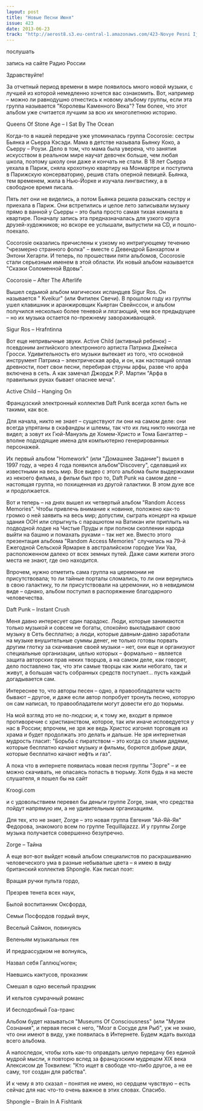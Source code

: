 ```yaml
---
layout: post
title: "Новые Песни Июня"
issue: 423
date: 2013-06-23
track: "http://aerost8.s3.eu-central-1.amazonaws.com/423-Novye Pesni Ijunja.mp3"
---
```


послушать

запись на сайте Радио России

Здравствуйте!

За отчетный период времени в мире появилось много новой музыки, с лучшей из которой немедленно хочется вас ознакомить. Вот, например – можно ли равнодушно отнестись к новому альбому группы, если эта группа называется "Королевы Каменного Века"? Тем более, что этот альбом уже считается лучшим за всю их многолетнюю историю.

Queens Of Stone Age – I Sat By The Ocean

Когда-то в нашей передаче уже упоминалась группа Cocorosie: сестры Бьянка и Сьерра Кэсэди. Мама в детстве называла Бьянку Коко, а Сьерру – Роузи. Дело в том, что мама была уверена, что занятия искусством в реальном мире научат девочек больше, чем любая школа, поэтому школу они даже и кончать не стали. В 18 лет Сьерра уехала в Париж, сняла крохотную квартиру на Монмартре и поступила в Парижскую консерваторию, решив стать оперной певицей. Бьянка, тем временем, жила в Нью-Йорке и изучала лингвистику, а в свободное время писала.

Пять лет они не виделись, а потом Бьянка решила разыскать сестру и приехала в Париж. Они встретились и целое лето записывали музыку прямо в ванной у Сьерры – это была просто самая тихая комната в квартире. Поначалу запись эта предназначалась для узкого круга друзей-художников; но вскоре ее услышали, выпустили на CD, и пошло-поехало.

Cocorosie оказались причислены к узкому но интригующему течению "чрезмерно странного фолка" – вместе с Девендрой Банхартом и Энтони Хегарти. И теперь, по прошествии пяти альбомов, Cocorosie стали серьезным именем в этой области. Их новый альбом называется "Сказки Соломенной Вдовы".

Cocorosie – After The Afterlife

Вышел седьмой альбом магических исландцев Sigur Ros. Он называется " Kveikur" (или Фитилек Свечи). В прошлом году из группы ушел клавишник и аранжировщик Кьяртан Свейнссон, и альбом получился несколько более теневой и лязгающий, чем все предыдущее – но их музыка остается по-прежнему завораживающей.

Sigur Ros – Hrafntinna

Вот еще непривычные звуки. Active Child (активный ребенок) – псевдоним английского электронного артиста Патрика Джеймса Гросси. Удивительность его музыки вытекает из того, что основной инструмент Патрика – электрическая арфа, и он, как настоящий оллав древности, поет свои песни, перебирая струны арфы, разве что арфа включена в сеть. А как замечал Джордж Р.Р. Мартин "Арфа в правильных руках бывает опаснее меча".

Active Child – Hanging On

Французский электронный коллектив Daft Punk всегда хотел быть не такими, как все.

Для начала, никто не знает – существуют ли они на самом деле: они всегда упрятаны в скафандры и шлемы, так что их лиц никто никогда не видел; а зовут их Гюй-Мануэль де Хомем-Христо и Тома Бангалтер – вполне подходящие имена для компьютерно генерированных персонажей.

Их первый альбом "Homework" (или "Домашнее Задание") вышел в 1997 году, а через 4 года появился альбом"Discovery", сделавший их известными на весь мир. Все видео с этого альбома были выдержками из некоего фильма, а фильм был про то, Daft Punk на самом деле – настоящая группа, но похищенная из другой галактики. В этом духе все и продолжается.

Вот и теперь – на днях вышел их четвертый альбом "Random Access Memories". Чтобы привлечь внимание к новинке, положено как-то громко о ней заявить на весь мир; допустим, сыграть концерт на крыше здания ООН или спрыгнуть с парашютом на Ватикан или приплыть на подводной лодке на Чистые Пруды и при полном скоплении народа выйти на башню и помахать руками – так нет же. Вместо этого презентация альбома "Random Access Memories" случилась на 79-й Ежегодной Сельской Ярмарке в австралийском городке Уии Уаа, расположенном далеко от всех земных путей. Даже сами жители этого места не знают, где оно находится.

Впрочем, нужно отметить сама группа на церемонии не присутствовала; то ли тайные порталы сломались, то ли они вернулись в свою галактику, то ли присутствовали на церемонии, но в невидимом виде – однако, альбом поступил в распоряжение благодарного человечества.

Daft Punk – Instant Crush

Меня давно интересует один парадокс. Люди, которые занимаются только музыкой и совсем не богаты, спокойно выкладывают свою музыку в Сеть бесплатно; а люди, которые давным-давно заработали на музыке внушительные суммы денег, не только готовы порвать другим глотку за скачивание своей музыки – нет, они еще и организуют специальные организации, целью которых – формально – является защита авторских прав неких творцов, а на самом деле, как говорят, дело поставлено так, что эти самые творцы как жили небогато, так и живут, а большая часть собранных средств поступает... пусть каждый догадывается сам.

Интереснее то, что авторы песен – одно, а правообладатели часто бывают – другое, и даже если автор попробует тронуть песню, которую он сам написал, то правообладатели могут довести его до тюрьмы.

На мой взгляд это не по-людски; и, к тому же, входит в прямое противоречие с христианством, которое, так или иначе исповедуется у нас в России; впрочем, не зря же ведь Христос изгонял торговцев из храма и будет продолжать это делать и дальше. Не зря интернетная мудрость гласит: "Борьба с пиратством – это когда со злыми дядями, которые бесплатно качают музыку и фильмы, борются добрые дяди, которые бесплатно качают нефть и газ".

А пока что в интернете появилась новая песня группы "Зорге" – и ее можно скачивать, не опасаясь попасть в тюрьму. Хотя будь я на месте слушателя, я пошел бы на сайт

Kroogi.com

и с удовольствием перевел бы деньги группе Zorge, зная, что средства пойдут напрямую им, а не удивительным организациям.

Для тех, кто не знает, Zorge – это новая группа Евгения "Ай-Яй-Яя" Федорова, знакомого всем по группе Tequillajazzz. И у группы Zorge музыка получается совершенно безупречно.

Zorge – Тайна

А еще вот-вот выйдет новый альбом специалистов по раскрашиванию человеческого ума в разные небывалые цвета – я имею в виду британский коллектив Shpongle. Как писал поэт:

Вращая ручки пульта гордо,

Презрев тенета всех наук,

Былой воспитанник Оксфорда,

Семьи Посфордов гордый внук,

Веселый Саймон, повинуясь

Веленьям музыкальных ген

И предрассудком не волнуясь,

Назвал себя Галлюц'ноген;

Наевшись кактусов, проказник

Смешал в одно веселый праздник

И кельтов сумрачный романс

И бесподобный Гоа-транс

Альбом будет называться "Museums Of Consciousness" (или "Музеи Сознания", и первая песня с него, "Мозг в Сосуде для Рыб", уж не хнаю, что они имеют в виду, уже появилась в Интернете. Будем ждать выхода всего альбома.

А напоследок, чтобы хоть как-то оправдать целую передачу без единой мудрой мысли, я повторю вслед за французским мудрецом XIX века Алексисом де Токвилем: "Кто ищет в свободе что-либо другое, а не ее саму, тот создан для рабства".

И к чему я это сказал – понятия не имею, но сердцем чувствую – есть сейчас для нас что-то очень важное в этих словах. Спасибо.

Shpongle – Brain In A Fishtank
